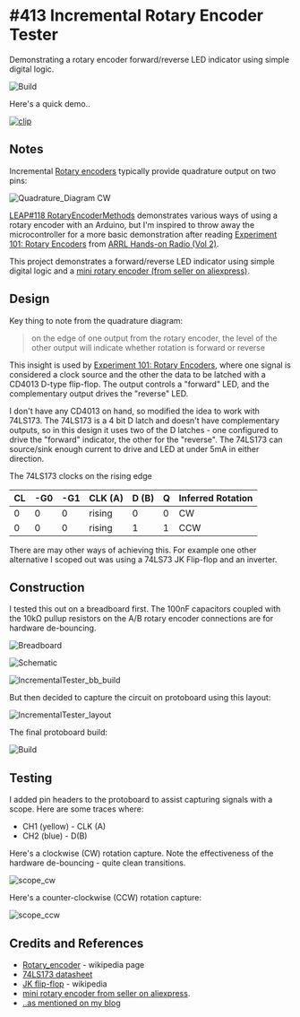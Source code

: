 # #413 Incremental Rotary Encoder Tester

Demonstrating a rotary encoder forward/reverse LED indicator using simple digital logic.

![Build](./assets/IncrementalTester_build.jpg?raw=true)

Here's a quick demo..

[![clip](https://img.youtube.com/vi/isxaXLsYxiY/0.jpg)](https://www.youtube.com/watch?v=isxaXLsYxiY)

## Notes

Incremental [Rotary encoders](https://en.wikipedia.org/wiki/Rotary_encoder) typically provide quadrature output on two pins:

![Quadrature_Diagram CW](https://upload.wikimedia.org/wikipedia/commons/6/68/Quadrature_Diagram.svg)

[LEAP#118 RotaryEncoderMethods](../../../playground/RotaryEncoderMethods) demonstrates various ways of using a rotary encoder with an Arduino,
but I'm inspired to throw away the microcontroller for a more basic demonstration
after reading [Experiment 101: Rotary Encoders](http://www.arrl.org/files/file/protected/Group/Members/ProductReview/Hands%20On%20Radio%20June%202011.pdf)
from [ARRL Hands-on Radio (Vol 2)](https://www.goodreads.com/book/show/40198290-arrl-s-hands-on-radio-experiments-volume-2).

This project demonstrates a forward/reverse LED indicator using simple digital logic
and a [mini rotary encoder (from seller on aliexpress)](https://www.aliexpress.com/item/10-pcs-Handle-Length-15MM-EC12-E12-Audio-Encoder-360-Degree-Rotary-Encoder-Tripod/32308666522.html).

## Design

Key thing to note from the quadrature diagram:

> on the edge of one output from the rotary encoder, the level of the other output will indicate whether rotation is forward or reverse

This insight is used by [Experiment 101: Rotary Encoders](http://www.arrl.org/files/file/protected/Group/Members/ProductReview/Hands%20On%20Radio%20June%202011.pdf),
where one signal is considered a clock source and the other the data to be latched with a CD4013 D-type flip-flop.
The output controls a "forward" LED, and the complementary output drives the "reverse" LED.

I don't have any CD4013 on hand, so modified the idea to work with 74LS173.
The 74LS173 is a 4 bit D latch and doesn't have complementary outputs, so in this design it uses two of the
D latches - one configured to drive the "forward" indicator, the other for the "reverse".
The 74LS173 can source/sink enough current to drive and LED at under 5mA in either direction.

The 74LS173 clocks on the rising edge

| CL | -G0 | -G1 | CLK (A) | D (B) | Q   | Inferred Rotation |
|----|-----|-----|---------|-------|-----|-------------------|
| 0  | 0   | 0   | rising  | 0     | 0   | CW                |
| 0  | 0   | 0   | rising  | 1     | 1   | CCW               |

There are may other ways of achieving this. For example one other alternative I scoped out was using a 74LS73 JK Flip-flop and an inverter.

## Construction

I tested this out on a breadboard first. The 100nF capacitors coupled with the 10kΩ pullup resistors on the A/B rotary encoder
connections are for hardware de-bouncing.

![Breadboard](./assets/IncrementalTester_bb.jpg?raw=true)

![Schematic](./assets/IncrementalTester_schematic.jpg?raw=true)

![IncrementalTester_bb_build](./assets/IncrementalTester_bb_build.jpg?raw=true)

But then decided to capture the circuit on protoboard using this layout:

![IncrementalTester_layout](./assets/IncrementalTester_layout.jpg?raw=true)

The final protoboard build:

![Build](./assets/IncrementalTester_build.jpg?raw=true)

## Testing

I added pin headers to the protoboard to assist capturing signals with a scope.
Here are some traces where:

* CH1 (yellow) - CLK (A)
* CH2 (blue) - D(B)

Here's a clockwise (CW) rotation capture. Note the effectiveness of the hardware de-bouncing - quite clean transitions.

![scope_cw](./assets/scope_cw.gif?raw=true)

Here's a counter-clockwise (CCW) rotation capture:

![scope_ccw](./assets/scope_ccw.gif?raw=true)

## Credits and References
* [Rotary_encoder](https://en.wikipedia.org/wiki/Rotary_encoder) - wikipedia page
* [74LS173 datasheet](https://www.futurlec.com/74LS/74LS173.shtml)
* [JK flip-flop](https://en.wikipedia.org/wiki/Flip-flop_(electronics)#JK_flip-flop) - wikipedia
* [mini rotary encoder from seller on aliexpress](https://www.aliexpress.com/item/10-pcs-Handle-Length-15MM-EC12-E12-Audio-Encoder-360-Degree-Rotary-Encoder-Tripod/32308666522.html).
* [..as mentioned on my blog](https://blog.tardate.com/2018/08/leap413-rotary-encoder-digital-logic.html)
